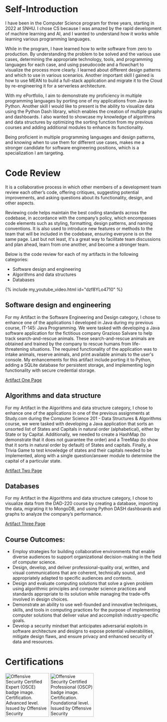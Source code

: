 # Self-Introduction

I have been in the Computer Science program for three years, starting in 2022 at SNHU. I chose CS because I was amazed by the rapid development of machine learning and AI, and I wanted to understand how it works while learning various programming languages.

While in the program, I have learned how to write software from zero to production. By understanding the problem to be solved and the various use cases, determining the appropriate technology, tools, and programming languages for each case, and using pseudocode and a flowchart to visualize the process more clearly.  I learned about different design patterns and which to use in various scenarios.  Another important skill I gained is how to use MEAN to build a full-stack application and migrate it to the Cloud by re-engineering it for a serverless architecture. 

With my ePortfolio, I aim to demonstrate my proficiency in multiple programming languages by porting one of my applications from Java to Python. Another skill I would like to present is the ability to visualize data using the Python Dash library, which enables the creation of multiple graphs and dashboards. I also wanted to showcase my knowledge of algorithms and data structures by optimizing the sorting function from my previous courses and adding additional modules to enhance its functionality.

Being proficient in multiple programming languages and design patterns, and knowing when to use them for different use cases, makes me a stronger candidate for software engineering positions, which is a specialization I am targeting.

# Code Review

It is a collaborative process in which other members of a development team review each other’s code, offering critiques, suggesting potential improvements, and asking questions about its functionality, design, and other aspects.

Reviewing code helps maintain the best coding standards across the codebase, in accordance with the company’s policy, which encompasses code elements such as styling, formatting, design patterns, and naming conventions. It is also used to introduce new features or methods to the team that will be included in the codebase, ensuring everyone is on the same page. Last but not least, it's a great way to facilitate team discussions and plan ahead, learn from one another, and become a stronger team. 

Below is the code review for each of my artifacts in the following categories:
+	Software design and engineering 
+	Algorithms and data structures 
+	Databases

{% include my_youtube_video.html id="dzf8YLo4710" %}

## Software design and engineering
For my Artifact in the Software Engineering and Design category, I chose to enhance one of the applications I developed in Java during my previous course, IT-145: Java Programming. We were tasked with developing a Java software application for the fictitious company Grazioso Salvare to help track search-and-rescue animals. These search-and-rescue animals are obtained and trained by the company to rescue humans from life-threatening situations. The required functionality of the application was to intake animals, reserve animals, and print available animals to the user's console. My enhancements for this artifact include porting it to Python, adding a SQLite database for persistent storage, and implementing login functionality with secure credential storage.

[Artifact One Page](https://scenitnatsnoc.github.io/artifact_one/)

## Algorithms and data structure
For my Artifact in the Algorithms and data structure category, I chose to enhance one of the applications in one of the previous assignments at Study.com during the Computer Science 201 - Data Structures & Algorithms course, we were tasked with developing a Java application that sorts an unsorted list of States and Capitals in natural order (alphabetical), either by State or by Capital. Additionally, we needed to create a HashMap (to demonstrate that it does not guarantee the order) and a TreeMap (to show that it sorts in natural order by default) of States and capitals. Finally, a Trivia Game to test knowledge of states and their capitals needed to be implemented, along with a single question/answer module to determine the capital of a particular state.

[Artifact Two Page](https://scenitnatsnoc.github.io/artifact_two/)

## Databases
For my Artifact in the Algorithms and data structure category, I chose to visualize data from the DAD-220 course by creating a database, importing the data, migrating it to MongoDB, and using Python DASH dashboards and graphs to analyze the company’s performance.

[Artifact Three Page](https://scenitnatsnoc.github.io/artifact_three/)

## Course Outcomes: 

+	Employ strategies for building collaborative environments that enable diverse audiences to support organizational decision-making in the field of computer science.
+ Design, develop, and deliver professional-quality oral, written, and visual communications that are coherent, technically sound, and appropriately adapted to specific audiences and contexts.  
+ Design and evaluate computing solutions that solve a given problem using algorithmic principles and computer science practices and standards appropriate to its solution while managing the trade-offs involved in design choices.  
+ Demonstrate an ability to use well-founded and innovative techniques, skills, and tools in computing practices for the purpose of implementing computer solutions that deliver value and accomplish industry-specific goals.
+ Develop a security mindset that anticipates adversarial exploits in software architecture and designs to expose potential vulnerabilities, mitigate design flaws, and ensure privacy and enhanced security of data and resources.  

# Certifications
<p><a href="https://www.credly.com/badges/4c75a0e8-940c-4d2e-90af-75d91e3abaee"><img src="https://images.credly.com/size/680x680/images/b1da1cd4-98da-48de-b604-b5d2b72ac696/image.png" alt="Offensive Security Certified Expert (OSCE) badge image. Certification. Advanced level. Issued by Offensive Security" width="140" height="140"></a>
<a href="https://www.credly.com/badges/2442d56a-4cdd-4bf8-aab5-86571bcab0cd"><img src="https://images.credly.com/size/680x680/images/ec81134d-e80b-4eb5-ae07-0eb8e1a60fcd/image.png" alt="Offensive Security Certified Professional (OSCP) badge image. Certification. Foundational level. Issued by Offensive Security" width="140" height="140"></a></p>
